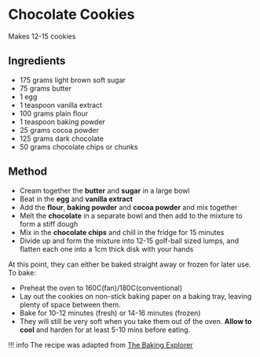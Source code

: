 # Chocolate Cookies

Makes 12-15 cookies

## Ingredients

* 175 grams light brown soft sugar
* 75 grams butter
* 1 egg
* 1 teaspoon vanilla extract
* 100 grams plain flour
* 1 teaspoon baking powder
* 25 grams cocoa powder
* 125 grams dark chocolate
* 50 grams chocolate chips or chunks

## Method

* Cream together the __butter__ and __sugar__ in a large bowl
* Beat in the __egg__ and __vanilla extract__
* Add the __flour__, __baking powder__ and __cocoa powder__ and mix together
* Melt the __chocolate__ in a separate bowl and then add to the mixture to form a stiff dough
* Mix in the __chocolate chips__ and chill in the fridge for 15 minutes
* Divide up and form the mixture into 12-15 golf-ball sized lumps, and flatten each one into a 1cm thick disk with your hands

At this point, they can either be baked straight away or frozen for later use. To bake:

* Preheat the oven to 160C(fan)/180C(conventional)
* Lay out the cookies on non-stick baking paper on a baking tray, leaving plenty of space between them.
* Bake for 10-12 minutes (fresh) or 14-16 minutes (frozen)
* They will still be very soft when you take them out of the oven. __Allow to cool__ and harden for at least 5-10 mins before eating.

!!! info
    The recipe was adapted from [The Baking Explorer](https://thebakingexplorer.com/double-chocolate-cookies/)
